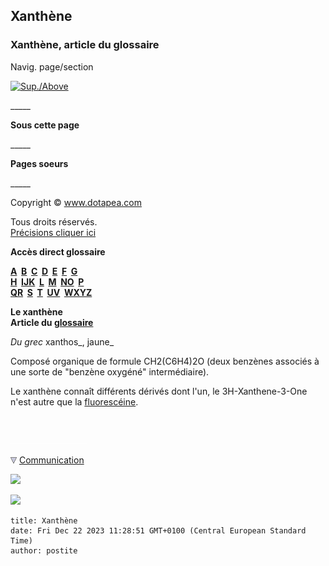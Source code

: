## Xanthène
### Xanthène, article du glossaire
 Navig. page/section

[![Sup./Above](_derived/up_cmp_themenoir010_up.gif)](wxyz.html)

\_\_\_\_\_

**Sous cette page**

\_\_\_\_\_

**Pages soeurs**

\_\_\_\_\_

Copyright © www.dotapea.com

Tous droits réservés.  
[Précisions cliquer ici](droitscopie.html)

**Accès direct glossaire**

**[A](a.html)  [B](b.html)  [C](c.html)  [D](d.html)  [E](e.html)  [F](f.html)  [G](g.html)  
[H](h.html)  [IJK](ijk.html)  [L](l.html)  [M](m.html)  [NO](no.html)  [P](p.html)  
[QR](qr.html)  [S](s.html)  [T](t.html)  [UV](uv.html)  [WXYZ](wxyz.html)**

**Le xanthène  
Article du [glossaire](glossaire.html)**

_Du grec_ xanthos_, jaune_

Composé organique de formule CH2(C6H4)2O (deux benzènes associés à une sorte de "benzène oxygéné" intermédiaire).

Le xanthène connaît différents dérivés dont l'un, le 3H-Xanthene-3-One n'est autre que la [fluorescéine](fluoresceine.html).



 

 ![](images/transparent122x1.gif)

![](images/flechebas.gif) [Communication](http://www.artrealite.com/annonceurs.htm) 

[![](https://cbonvin.fr/sites/regie.artrealite.com/visuels/campagne1.png)](index-2.html#20131014)

![](https://cbonvin.fr/sites/regie.artrealite.com/visuels/campagne2.png)
```
title: Xanthène
date: Fri Dec 22 2023 11:28:51 GMT+0100 (Central European Standard Time)
author: postite
```

